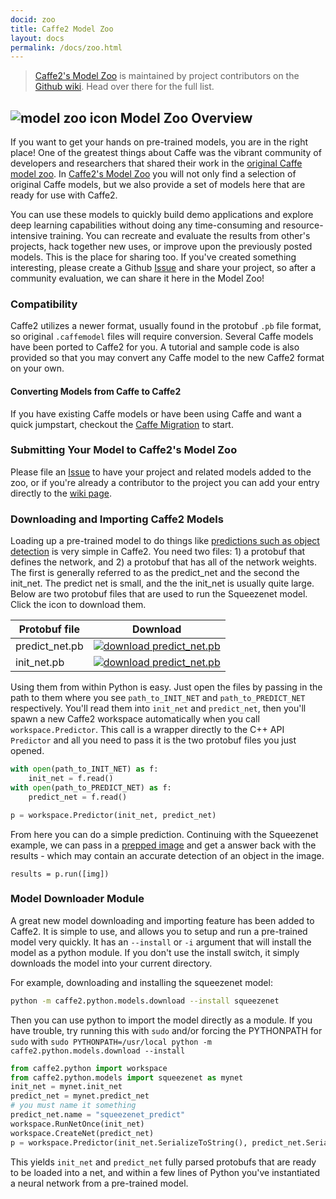 ```yaml
---
docid: zoo
title: Caffe2 Model Zoo
layout: docs
permalink: /docs/zoo.html
---
```


> [Caffe2's Model Zoo](https://github.com/caffe2/caffe2/wiki/Model-Zoo) is maintained by project contributors on the [Github wiki](https://github.com/caffe2/caffe2/wiki/Model-Zoo). Head over there for the full list.

## ![model zoo icon ](../static/images/landing-puzzle.png) Model Zoo Overview

If you want to get your hands on pre-trained models, you are in the right place! One of the greatest things about Caffe was the vibrant community of developers and researchers that shared their work in the [original Caffe model zoo](https://github.com/BVLC/caffe/wiki/Model-Zoo). In [Caffe2's Model Zoo](https://github.com/caffe2/caffe2/wiki/Model-Zoo) you will not only find a selection of original Caffe models, but we also provide a set of models here that are ready for use with Caffe2.

You can use these models to quickly build demo applications and explore deep learning capabilities without doing any time-consuming and resource-intensive training. You can recreate and evaluate the results from other's projects, hack together new uses, or improve upon the previously posted models. This is the place for sharing too. If you've created something interesting, please create a Github [Issue](https://github.com/caffe2/caffe2/issues) and share your project, so after a community evaluation, we can share it here in the Model Zoo!

### Compatibility

Caffe2 utilizes a newer format, usually found in the protobuf `.pb` file format, so original `.caffemodel` files will require conversion. Several Caffe models have been ported to Caffe2 for you. A tutorial and sample code is also provided so that you may convert any Caffe model to the new Caffe2 format on your own.

#### Converting Models from Caffe to Caffe2

If you have existing Caffe models or have been using Caffe and want a quick jumpstart, checkout the [Caffe Migration](caffe-migration.html) to start.

### Submitting Your Model to Caffe2's Model Zoo

Please file an [Issue](https://github.com/caffe2/caffe2/issues) to have your project and related models added to the zoo, or if you're already a contributor to the project you can add your entry directly to the [wiki page](https://github.com/caffe2/caffe2/wiki/Model-Zoo).

### Downloading and Importing Caffe2 Models

Loading up a pre-trained model to do things like [predictions such as object detection](tutorial-loading-pre-trained-models.html) is very simple in Caffe2. You need two files: 1) a protobuf that defines the network, and 2) a protobuf that has all of the network weights. The first is generally referred to as the predict_net and the second the init_net. The predict net is small, and the the init_net is usually quite large. Below are two protobuf files that are used to run the Squeezenet model. Click the icon to download them.

|Protobuf file | Download |
|-----|-----|
| predict_net.pb | [![download predict_net.pb](../static/images/download-c2.png)](https://s3.amazonaws.com/caffe2/models/squeezenet/predict_net.pb) |
| init_net.pb | [![download predict_net.pb](../static/images/download-c2.png)](https://s3.amazonaws.com/caffe2/models/squeezenet/init_net.pb) |

Using them from within Python is easy. Just open the files by passing in the path to them where you see `path_to_INIT_NET` and `path_to_PREDICT_NET` respectively. You'll read them into `init_net` and  `predict_net`, then you'll spawn a new Caffe2 workspace automatically when you call `workspace.Predictor`. This call is a wrapper directly to the C++ API `Predictor` and all you need to pass it is the two protobuf files you just opened.

```python
with open(path_to_INIT_NET) as f:
    init_net = f.read()
with open(path_to_PREDICT_NET) as f:
    predict_net = f.read()

p = workspace.Predictor(init_net, predict_net)
```

From here you can do a simple prediction. Continuing with the Squeezenet example, we can pass in a [prepped image](tutorial-image-pre-processing.html) and get a answer back with the results - which may contain an accurate detection of an object in the image.

```
results = p.run([img])
```

### Model Downloader Module

A great new model downloading and importing feature has been added to Caffe2. It is simple to use, and allows you to setup and run a pre-trained model very quickly. It has an `--install` or `-i` argument that will install the model as a python module. If you don't use the install switch, it simply downloads the model into your current directory.

For example, downloading and installing the squeezenet model:

```bash
python -m caffe2.python.models.download --install squeezenet
```

Then you can use python to import the model directly as a module. If you have trouble, try running this with `sudo` and/or forcing the PYTHONPATH for `sudo` with `sudo PYTHONPATH=/usr/local python -m caffe2.python.models.download --install`

```python
from caffe2.python import workspace
from caffe2.python.models import squeezenet as mynet
init_net = mynet.init_net
predict_net = mynet.predict_net
# you must name it something
predict_net.name = "squeezenet_predict"
workspace.RunNetOnce(init_net)
workspace.CreateNet(predict_net)
p = workspace.Predictor(init_net.SerializeToString(), predict_net.SerializeToString())
```

This yields `init_net` and `predict_net` fully parsed protobufs that are ready to be loaded into a net, and within a few lines of Python you've instantiated a neural network from a pre-trained model.
